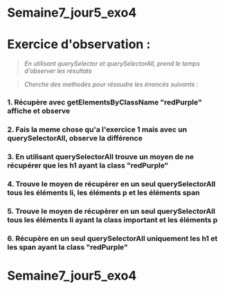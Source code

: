 # Semaine7_jour5_exo4
# Exercice d'observation :
>*En utilisant querySelector et querySelectorAll, prend le temps d'observer les résultats*

>*Cherche des methodes pour résoudre les énoncés suivants :*

### 1. Récupère avec getElementsByClassName "redPurple" affiche et observe
### 2. Fais la meme chose qu'a l'exercice 1 mais avec un querySelectorAll, observe la différence
### 3. En utilisant querySelectorAll trouve un moyen de ne récupérer que les h1 ayant la class "redPurple"
### 4. Trouve le moyen de récupèrer en un seul querySelectorAll tous les éléments li, les éléments p et les éléments span
### 5. Trouve le moyen de récupèrer en un seul querySelectorAll tous les éléments li ayant la class important et les éléments p 
### 6. Récupère en un seul querySelectorAll uniquement les h1 et les span ayant la class "redPurple"
# Semaine7_jour5_exo4
